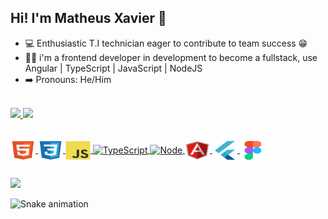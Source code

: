 ## Hi! I'm Matheus Xavier 👋

- 💻 Enthusiastic T.I technician eager to contribute to team success :grin:
- 👩‍💻 i'm a frontend developer in development to become a fullstack, use Angular | TypeScript | JavaScript | NodeJS
- ➡️ Pronouns: He/Him

<div style="display: inline_block"><br>
  
  <a href="https://github.com/MathXavier3">
  <img height="180em" src="https://github-readme-stats.vercel.app/api?username=MathXavier3&show_icons=true&theme=dark&include_all_commits=true&count_private=true"/>
  <img height="150em" src="https://github-readme-stats.vercel.app/api/top-langs/?username=MathXavier3&layout=compact&langs_count=7&theme=dark"/>
    
</div>
  
  <div style="display: inline_block"><br><br>
    
  <img align="center" alt="HTML" height="30" width="40" src="https://raw.githubusercontent.com/devicons/devicon/master/icons/html5/html5-original.svg">
  <img align="center" alt="CSS" height="30" width="40" src="https://raw.githubusercontent.com/devicons/devicon/master/icons/css3/css3-original.svg">
  <img align="center" alt="JavaScript" height="30" width="40" src="https://raw.githubusercontent.com/devicons/devicon/master/icons/javascript/javascript-original.svg">
  <img align="center" alt="TypeScript" height="30" width="40" src="https://cdn.jsdelivr.net/gh/devicons/devicon/icons/typescript/typescript-plain.svg">
  <img align="center" alt="Node" height="30" width="40" src="https://cdn.jsdelivr.net/gh/devicons/devicon/icons/nodejs/nodejs-original.svg">
  <img align="center" alt="Angular" height="30" width="40" src="https://raw.githubusercontent.com/devicons/devicon/master/icons/angularjs/angularjs-original.svg">
  <img align="center" alt="Flutter" height="30" width="40" src="https://raw.githubusercontent.com/devicons/devicon/master/icons/flutter/flutter-original.svg">
  <img align="center" alt="Figma" height="30" width="40" src="https://raw.githubusercontent.com/devicons/devicon/master/icons/figma/figma-original.svg">
    
  </div>
  
  ##
  
 <div> 
  <a href="https://www.linkedin.com/in/matheus-augusto-xavier/" target="_blank"><img src="https://img.shields.io/badge/-LinkedIn-%230077B5?style=for-the-badge&logo=linkedin&logoColor=white" target="_blank"></a>
   
  ![Snake animation](https://github.com/MathXavier3/MathXavier3/blob/output/github-contribution-grid-snake.svg)
    
 </div>
